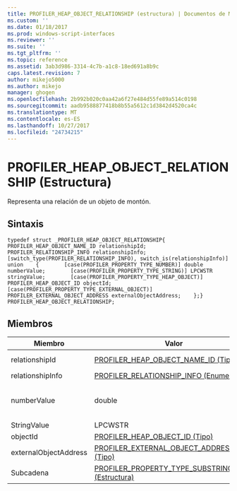 ```yaml
---
title: PROFILER_HEAP_OBJECT_RELATIONSHIP (estructura) | Documentos de Microsoft
ms.custom: ''
ms.date: 01/18/2017
ms.prod: windows-script-interfaces
ms.reviewer: ''
ms.suite: ''
ms.tgt_pltfrm: ''
ms.topic: reference
ms.assetid: 3ab3d986-3314-4c7b-a1c8-18ed691a8b9c
caps.latest.revision: 7
author: mikejo5000
ms.author: mikejo
manager: ghogen
ms.openlocfilehash: 2b992b020c0aa42a6f27e484d55fe89a514c0198
ms.sourcegitcommit: aadb9588877418b8b55a5612c1d3842d4520ca4c
ms.translationtype: MT
ms.contentlocale: es-ES
ms.lasthandoff: 10/27/2017
ms.locfileid: "24734215"
---
```

# <a name="profilerheapobjectrelationship-structure"></a>PROFILER_HEAP_OBJECT_RELATIONSHIP (Estructura)
Representa una relación de un objeto de montón.  
  
## <a name="syntax"></a>Sintaxis  
  
```  
typedef struct _PROFILER_HEAP_OBJECT_RELATIONSHIP{    PROFILER_HEAP_OBJECT_NAME_ID relationshipId;    PROFILER_RELATIONSHIP_INFO relationshipInfo;    [switch_type(PROFILER_RELATIONSHIP_INFO), switch_is(relationshipInfo)] union    {        [case(PROFILER_PROPERTY_TYPE_NUMBER)] double numberValue;        [case(PROFILER_PROPERTY_TYPE_STRING)] LPCWSTR stringValue;        [case(PROFILER_PROPERTY_TYPE_HEAP_OBJECT)] PROFILER_HEAP_OBJECT_ID objectId;        [case(PROFILER_PROPERTY_TYPE_EXTERNAL_OBJECT)] PROFILER_EXTERNAL_OBJECT_ADDRESS externalObjectAddress;    };} PROFILER_HEAP_OBJECT_RELATIONSHIP;  
```  
  
## <a name="members"></a>Miembros  
  
|Miembro|Valor|Descripción|  
|------------|-----------|-----------------|  
|relationshipId|[PROFILER_HEAP_OBJECT_NAME_ID (Tipo)](../../winscript/reference/profiler-heap-object-name-id-type.md)|El identificador de la relación de nombre de [IActiveScriptProfilerHeapEnum::GetNameIdMap](../../winscript/reference/iactivescriptprofilerheapenum-getnameidmap.md).|  
|relationshipInfo|[PROFILER_RELATIONSHIP_INFO (Enumeración)](../../winscript/reference/profiler-relationship-info-enumeration.md)|Información sobre la relación.|  
|numberValue|double|El valor del número. Solo uno de `numberValue` / `stringValue` / `objectId` / `externalObjectAddress` está establecido, tomando como base la `relationshipInfo` valor.|  
|StringValue|LPCWSTR|Valor de cadena.|  
|objectId|[PROFILER_HEAP_OBJECT_ID (Tipo)](../../winscript/reference/profiler-heap-object-id-type.md)|Identificador del objeto de montón.|  
|externalObjectAddress|[PROFILER_EXTERNAL_OBJECT_ADDRESS (Tipo)](../../winscript/reference/profiler-external-object-address-type.md)|La dirección del objeto externo.|  
|Subcadena|[PROFILER_PROPERTY_TYPE_SUBSTRING_INFO (Estructura)](../../winscript/reference/profiler-property-type-substring-info-structure.md)|La información sobre el tipo de la subcadena.|